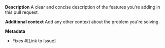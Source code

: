 **Description**
A clear and concise description of the features you're adding in this pull request.

**Additional context**
Add any other context about the problem you're solving.

**Metadata**
- Fixes #[Link to Issue]
